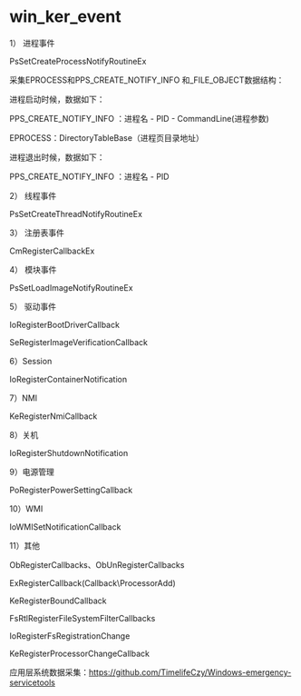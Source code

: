 # win_ker_event

1） 进程事件

PsSetCreateProcessNotifyRoutineEx

采集EPROCESS和PPS_CREATE_NOTIFY_INFO 和_FILE_OBJECT数据结构：

进程启动时候，数据如下：

PPS_CREATE_NOTIFY_INFO ：进程名 - PID - CommandLine(进程参数) 

EPROCESS：DirectoryTableBase（进程页目录地址）

进程退出时候，数据如下：

PPS_CREATE_NOTIFY_INFO ：进程名 - PID

2） 线程事件

PsSetCreateThreadNotifyRoutineEx

3） 注册表事件

CmRegisterCallbackEx

4） 模块事件

PsSetLoadImageNotifyRoutineEx

5） 驱动事件

IoRegisterBootDriverCallback

SeRegisterImageVerificationCallback

6）Session

IoRegisterContainerNotification

7）NMI

KeRegisterNmiCallback

8）关机

IoRegisterShutdownNotification

9）电源管理

PoRegisterPowerSettingCallback

10）WMI

IoWMISetNotificationCallback

11）其他

ObRegisterCallbacks、ObUnRegisterCallbacks

ExRegisterCallback(Callback\ProcessorAdd)

KeRegisterBoundCallback

FsRtlRegisterFileSystemFilterCallbacks

IoRegisterFsRegistrationChange

KeRegisterProcessorChangeCallback

应用层系统数据采集：https://github.com/TimelifeCzy/Windows-emergency-servicetools
